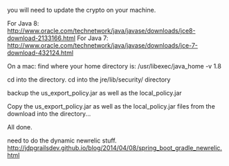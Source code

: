 you will need to update the crypto on your machine. 

For Java 8: http://www.oracle.com/technetwork/java/javase/downloads/jce8-download-2133166.html
For Java 7: http://www.oracle.com/technetwork/java/javase/downloads/jce-7-download-432124.html

On a mac:
find where your home directory is:
	/usr/libexec/java_home -v 1.8
	
cd into the directory.
cd into the jre/lib/security/ directory

backup the us_export_policy.jar as well as the local_policy.jar

Copy the us_export_policy.jar as well as the local_policy.jar files from the download into the directory...

All done.

need to do the dynamic newrelic stuff.
   http://jdpgrailsdev.github.io/blog/2014/04/08/spring_boot_gradle_newrelic.html
